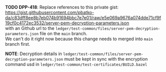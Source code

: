 **TODO DPP-418**: Replace references to this private gist:   
https://gist.githubusercontent.com/pbatko-da/c83dff8ee8b7eb074b91694bbc7e7e01/raw/e5e069a9676a074dde71cf9f19cf0c4172ec3532/server-pem-decryption-parameters.json  
with an Github url to the `ledger/test-common/files/server-pem-decryption-parameters.json` file on the `main` branch.  
We can't do it right now because this change needs to merged into `main` branch first.

**NOTE**: Decryption details in `ledger/test-common/files/server-pem-decryption-parameters.json` 
must be kept in sync with the encryption command usd in `ledger/test-common/test-certificates/BUILD.bazel`
